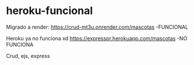 # heroku-funcional

Migrado a render:
https://crud-mt3u.onrender.com/mascotas -FUNCIONAL



Heroku ya no funciona xd
https://expresspr.herokuapp.com/mascotas -NO FUNCIONA


Crud, ejs, express
